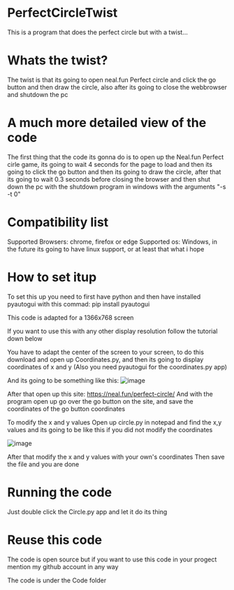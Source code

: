 # PerfectCircleTwist
This is a program that does the perfect circle but with a twist...

# Whats the twist?
The twist is that its going to open neal.fun Perfect circle and click the go button and then draw the circle, also after its going to close the webbrowser and shutdown the pc

# A much more detailed view of the code
The first thing that the code its gonna do is to open up the Neal.fun Perfect cirle game, its going to wait 4 seconds for the page to load and then its going to click the go button and then its going to draw the circle, after that its going to wait 0.3 seconds before closing the browser and then shut down the pc with the shutdown program in windows with the arguments "-s -t 0" 

# Compatibility list
Supported Browsers: chrome, firefox or edge
Supported os: Windows, in the future its going to have linux support, or at least that what i hope

# How to set itup

To set this up you need to first have python and then have installed pyautogui with this commad:
pip install pyautogui

This code is adapted for a 1366x768 screen

If you want to use this with any other display resolution follow the tutorial down below

You have to adapt the center of the screen to your screen, to do this download and open up Coordinates.py, and then its going to display coordinates of x and y (Also you need pyautogui for the coordinates.py app)

And its going to be something like this:
![image](https://github.com/Ricca665/NoPerfectCircle/assets/84286914/63571742-54b3-4bde-9c7e-2e0657fc4b80)

After that open up this site: https://neal.fun/perfect-circle/
And with the program open up go over the go button on the site, and save the coordinates of the go button coordinates

To modify the x and y values Open up circle.py in notepad and find the x,y values and its going to be like this if you did not modify the coordinates

![image](https://github.com/Ricca665/NoPerfectCircle/assets/84286914/83c76abd-5850-44f9-93f0-2f20bd993121)

After that modify the x and y values with your own's coordinates
Then save the file and you are done

# Running the code
Just double click the Circle.py app and let it do its thing

# Reuse this code
The code is open source but if you want to use this code in your progect mention my github account in any way

The code is under the Code folder
